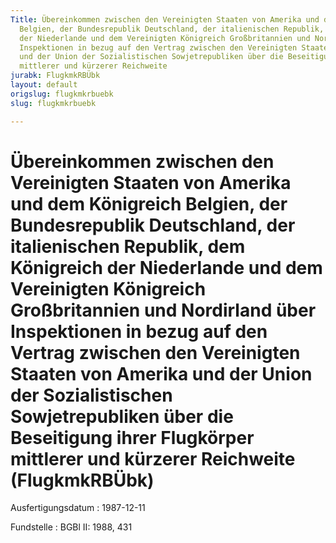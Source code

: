 ```yaml
---
Title: Übereinkommen zwischen den Vereinigten Staaten von Amerika und dem Königreich
  Belgien, der Bundesrepublik Deutschland, der italienischen Republik, dem Königreich
  der Niederlande und dem Vereinigten Königreich Großbritannien und Nordirland über
  Inspektionen in bezug auf den Vertrag zwischen den Vereinigten Staaten von Amerika
  und der Union der Sozialistischen Sowjetrepubliken über die Beseitigung ihrer Flugkörper
  mittlerer und kürzerer Reichweite
jurabk: FlugkmkRBÜbk
layout: default
origslug: flugkmkrbuebk
slug: flugkmkrbuebk

---
```


# Übereinkommen zwischen den Vereinigten Staaten von Amerika und dem Königreich Belgien, der Bundesrepublik Deutschland, der italienischen Republik, dem Königreich der Niederlande und dem Vereinigten Königreich Großbritannien und Nordirland über Inspektionen in bezug auf den Vertrag zwischen den Vereinigten Staaten von Amerika und der Union der Sozialistischen Sowjetrepubliken über die Beseitigung ihrer Flugkörper mittlerer und kürzerer Reichweite (FlugkmkRBÜbk)

Ausfertigungsdatum
:   1987-12-11

Fundstelle
:   BGBl II: 1988, 431


